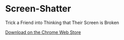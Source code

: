 # Screen-Shatter
Trick a Friend into Thinking that Their Screen is Broken

[Download on the Chrome Web Store](https://chrome.google.com/webstore/detail/screen-shatter/plkegkcdldgcpicilfekdpgcnobmlaid)